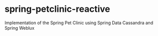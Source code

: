 # spring-petclinic-reactive
Implementation of the Spring Pet Clinic using Spring Data Cassandra and Spring Weblux
